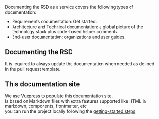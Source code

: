 <!--
SPDX-FileCopyrightText: 2022 Jesús García Gonzalez (Netherlands eScience Center) <j.g.gonzalez@esciencecenter.nl>
SPDX-FileCopyrightText: 2022 Netherlands eScience Center

SPDX-License-Identifier: CC-BY-4.0
-->

Documenting the RSD as a service covers the following types of documentation:

*   Requirements documentation: Get started.
*   Architecture and Technical documentation: a global picture of the technology stack plus code-based helper comments.
*   End-user documentation: organizations and user guides.

## Documenting the RSD

It is required to always update the documentation when needed as defined in the pull request template.

## This documentation site

We use [Vuepress](https://v2.vuepress.vuejs.org/) to populate this documentation site.  
Is based on Markdown files with extra features supported like HTML in markdown, components, frontmatter, etc.  
you can run the project locally following the [getting-started steps](/getting-started.html#documentation-site)
